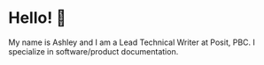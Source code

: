 # Hello! :wave:

My name is Ashley and I am a Lead Technical Writer at Posit, PBC. I specialize in software/product documentation.